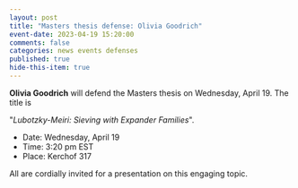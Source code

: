 ```yaml
---
layout: post
title: "Masters thesis defense: Olivia Goodrich"
event-date: 2023-04-19 15:20:00
comments: false
categories: news events defenses
published: true
hide-this-item: true
---
```


**Olivia Goodrich** will defend the Masters thesis on Wednesday, April 19.
The title is

"_Lubotzky-Meiri: Sieving with Expander Families_".

- Date: Wednesday, April 19
- Time: 3:20 pm EST
- Place: Kerchof 317

All are cordially invited for a presentation on this engaging topic.
